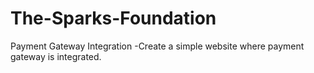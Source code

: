 # The-Sparks-Foundation
Payment Gateway Integration
-Create a simple website where payment gateway is integrated.
